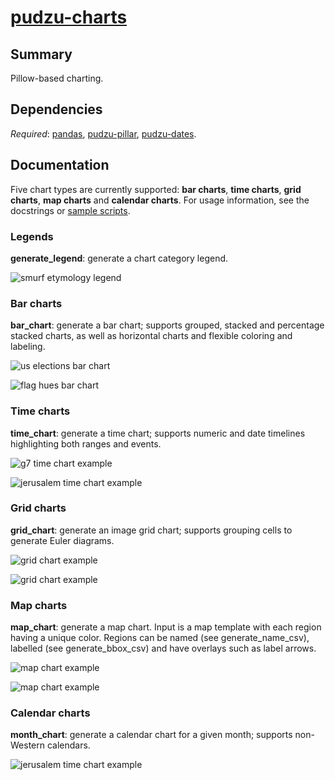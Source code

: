 # [pudzu-charts](../pudzu/charts.py)

## Summary 
Pillow-based charting.
 
## Dependencies
*Required*: [pandas](http://pandas.pydata.org/), [pudzu-pillar](pillar.md), [pudzu-dates](dates.md).

## Documentation

Five chart types are currently supported: **bar charts**, **time charts**, **grid charts**, **map charts** and **calendar charts**. For usage information, see the docstrings or [sample scripts](https://github.com/Udzu/pudzu/).

### Legends

**generate_legend**: generate a chart category legend.

![smurf etymology legend](charts/legend.jpg)

### Bar charts

**bar_chart**: generate a bar chart; supports grouped, stacked and percentage stacked charts, as well as horizontal charts and flexible coloring and labeling.

![us elections bar chart](charts/uspopular.jpg)

![flag hues bar chart](charts/flaghues.jpg)

### Time charts

**time_chart**: generate a time chart; supports numeric and date timelines highlighting both ranges and events.

![g7 time chart example](charts/g7.jpg)

![jerusalem time chart example](charts/jerusalem.jpg)

### Grid charts

**grid_chart**: generate an image grid chart; supports grouping cells to generate Euler diagrams.

![grid chart example](charts/periodic.jpg)

![grid chart example](charts/markovtext.jpg)

### Map charts

**map_chart**: generate a map chart. Input is a map template with each region having a unique color. Regions can be named (see generate_name_csv), labelled (see generate_bbox_csv) and have overlays such as label arrows.

![map chart example](charts/femaleleaders.jpg)

![map chart example](charts/dishes.jpg)

### Calendar charts

**month_chart**: generate a calendar chart for a given month; supports non-Western calendars.

![jerusalem time chart example](charts/trump.jpg)
